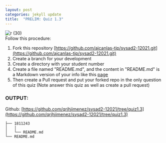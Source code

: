 ```yaml
---
layout: post
categories: jekyll update
title:  "PRELIM: Quiz 1.3"
---
```

![r (30)](https://user-images.githubusercontent.com/75419236/104217603-8ccc3780-5476-11eb-8106-43e048b49c05.png)  
Follow this procedure:  
1. Fork this repository [https://github.com/ajcanlas-tip/sysad2-12021.git](https://github.com/ajcanlas-tip/sysad2-12021.git)
2. Create a branch for your development
3. Create a directory with your student number
4. Create a file named "README.md", and the content in "README.md" is a Markdown version of your info like this [page](https://tip.instructure.com/courses/14417/pages/about-your-instructor)
5. Then create a Pull request and put your forked repo in the only question of this quiz (Note answer this quiz as well as create a pull request)  

### OUTPUT:  
Github: [https://github.com/qrjhjimenez/sysad2-12021/tree/quiz1.3](https://github.com/qrjhjimenez/sysad2-12021/tree/quiz1.3)  

`├── 1811243`  
`│   │`  
`│   └── README.md`  
`└── README.md`

